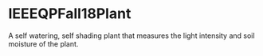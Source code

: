 # IEEEQPFall18Plant
A self watering, self shading plant that measures the light intensity and soil moisture of the plant.

